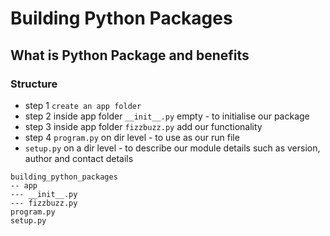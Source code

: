 # Building Python Packages
## What is Python Package and benefits
### Structure 

- step 1 ` create an app folder `
- step 2 inside app folder `__init__.py` empty - to initialise our package
- step 3 inside app folder `fizzbuzz.py` add our functionality 
- step 4 `program.py` on dir level - to use as our run file
- `setup.py` on a dir level - to describe our module details such as version, author and contact details


```
building_python_packages
-- app
--- __init__.py
--- fizzbuzz.py
program.py
setup.py
``` 
